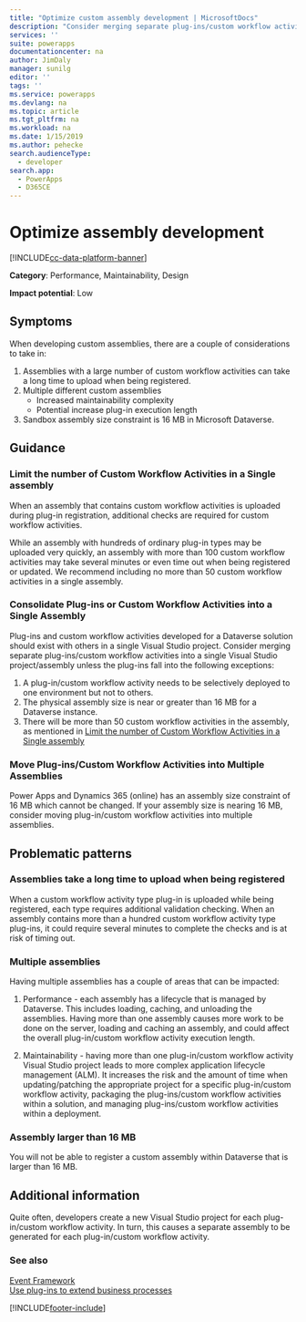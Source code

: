 ```yaml
---
title: "Optimize custom assembly development | MicrosoftDocs"
description: "Consider merging separate plug-ins/custom workflow activities into a single custom assembly to improve performance and maintainability and move plug-ins/custom workflow activities into multiple custom assemblies if an assembly size is near the sandbox assembly size constraints."
services: ''
suite: powerapps
documentationcenter: na
author: JimDaly
manager: sunilg
editor: ''
tags: ''
ms.service: powerapps
ms.devlang: na
ms.topic: article
ms.tgt_pltfrm: na
ms.workload: na
ms.date: 1/15/2019
ms.author: pehecke
search.audienceType: 
  - developer
search.app: 
  - PowerApps
  - D365CE
---
```

# Optimize assembly development

[!INCLUDE[cc-data-platform-banner](../../../../includes/cc-data-platform-banner.md)]

**Category**: Performance, Maintainability, Design

**Impact potential**: Low

<a name='symptoms'></a>

## Symptoms

When developing custom assemblies, there are a couple of considerations to take in:

1. Assemblies with a large number of custom workflow activities can take a long time to upload when being registered.
1. Multiple different custom assemblies
    - Increased maintainability complexity
    - Potential increase plug-in execution length
1. Sandbox assembly size constraint is 16 MB in Microsoft Dataverse.


<a name='guidance'></a>

## Guidance

### Limit the number of Custom Workflow Activities in a Single assembly

When an assembly that contains custom workflow activities is uploaded during plug-in registration, additional checks are required for custom workflow activities.

While an assembly with hundreds of ordinary plug-in types may be uploaded very quickly, an assembly with more than 100 custom workflow activities may take several minutes or even time out when being registered or updated. We recommend including no more than 50 custom workflow activities in a single assembly.

### Consolidate Plug-ins or Custom Workflow Activities into a Single Assembly

Plug-ins and custom workflow activities developed for a Dataverse solution should exist with others in a single Visual Studio project. Consider merging separate plug-ins/custom workflow activities into a single Visual Studio project/assembly unless the plug-ins fall into the following exceptions:

1. A plug-in/custom workflow activity needs to be selectively deployed to one environment but not to others.
1. The physical assembly size is near or greater than 16 MB for a Dataverse instance.
1. There will be more than 50 custom workflow activities in the assembly, as mentioned in [Limit the number of Custom Workflow Activities in a Single assembly](#limit-the-number-of-custom-workflow-activities-in-a-single-assembly)


### Move Plug-ins/Custom Workflow Activities into Multiple Assemblies

Power Apps and Dynamics 365 (online) has an assembly size constraint of 16 MB which cannot be changed. If your assembly size is nearing 16 MB, consider moving plug-in/custom workflow activities into multiple assemblies.

<a name='problem'></a>

## Problematic patterns

### Assemblies take a long time to upload when being registered

When a custom workflow activity type plug-in is uploaded while being registered, each type requires additional validation checking. When an assembly contains more than a hundred custom workflow activity type plug-ins, it could require several minutes to complete the checks and is at risk of timing out.

### Multiple assemblies

Having multiple assemblies has a couple of areas that can be impacted:

1. Performance - each assembly has a lifecycle that is managed by Dataverse.  This includes loading, caching, and unloading the assemblies.  Having more than one assembly causes more work to be done on the server, loading and caching an assembly, and could affect the overall plug-in/custom workflow activity execution length.

2. Maintainability - having more than one plug-in/custom workflow activity Visual Studio project leads to more complex application lifecycle management (ALM). It increases the risk and the amount of time when updating/patching the appropriate project for a specific plug-in/custom workflow activity, packaging the plug-ins/custom workflow activities within a solution, and managing plug-ins/custom workflow activities within a deployment.

### Assembly larger than 16 MB
You will not be able to register a custom assembly within Dataverse that is larger than 16 MB.

<a name='additional'></a>

## Additional information

Quite often, developers create a new Visual Studio project for each plug-in/custom workflow activity.  In turn, this causes a separate assembly to be generated for each plug-in/custom workflow activity.

<a name='seealso'></a>

### See also

[Event Framework](../../event-framework.md)<br />
[Use plug-ins to extend business processes](../../plug-ins.md)<br />


[!INCLUDE[footer-include](../../../../includes/footer-banner.md)]